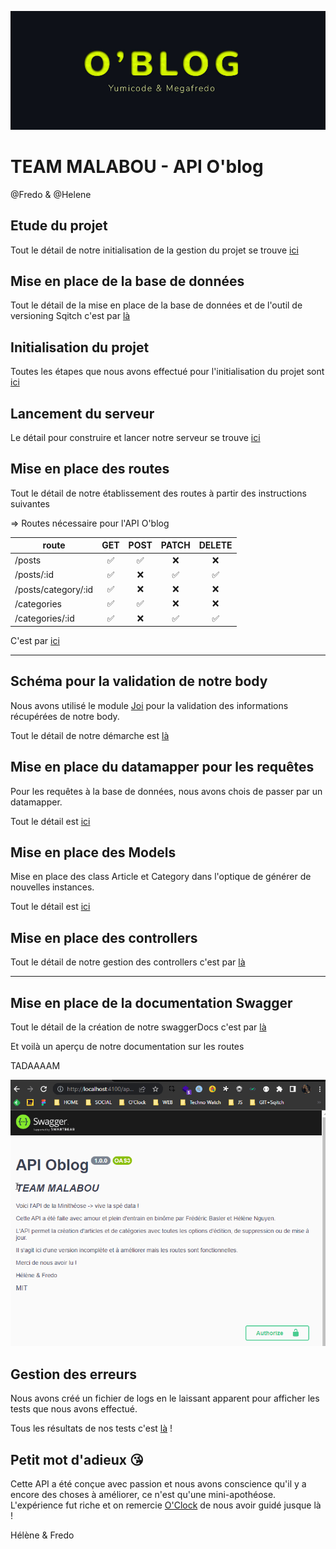 ![title](./__docs__/img/Title.jpg)

# TEAM MALABOU - API O'blog

@Fredo & @Helene

## Etude du projet

Tout le détail de notre initialisation de la gestion du projet se trouve [ici](./__docs__/01_Mise_en_place_API)

## Mise en place de la base de données

Tout le détail de la mise en place de la base de données et de l'outil de versioning Sqitch c'est par [là](./__docs__/02_Base_de_donnees.md)

## Initialisation du projet

Toutes les étapes que nous avons effectué pour l'initialisation du projet sont [ici](./__docs__/03_Initialisation.md)

## Lancement du serveur

Le détail pour construire et lancer notre serveur se trouve [ici](./__docs__/04_Serveur.md)

## Mise en place des routes

Tout le détail de notre établissement des routes à partir des instructions suivantes 

=> Routes nécessaire pour l'API O'blog

| route               |  GET  | POST  | PATCH | DELETE |
| ------------------- | :---: | :---: | :---: | :----: |
| /posts              |   ✅   |   ✅   |   ❌   |   ❌    |
| /posts/:id          |   ✅   |   ❌   |   ✅   |   ✅    |
| /posts/category/:id |   ✅   |   ❌   |   ❌   |   ❌    |
| /categories         |   ✅   |   ✅   |   ❌   |   ❌    |
| /categories/:id     |   ✅   |   ❌   |   ✅   |   ✅    |


C'est par [ici](./__docs__/05_Routes.md)

---

## Schéma pour la validation de notre body

Nous avons utilisé le module [Joi](https://joi.dev/api/?v=17.6.0) pour la validation des informations récupérées de notre body.

Tout le détail de notre démarche est [là](./__docs__/06_Schema.md)

## Mise en place du datamapper pour les requêtes

Pour les requêtes à la base de données, nous avons chois de passer par un datamapper.

Tout le détail est [ici](./__docs__/07_Datamapper.md)

## Mise en place des Models

Mise en place des class Article et Category dans l'optique de générer de nouvelles instances.

Tout le détail est [ici](./__docs__/08_Models.md)

## Mise en place des controllers

Tout le détail de notre gestion des controllers c'est par [là](./__docs__/09_Controllers.md)

---

## Mise en place de la documentation Swagger

Tout le détail de la création de notre swaggerDocs c'est par [là](./__docs__/10_swaggerDocs.md)

Et voilà un aperçu de notre documentation sur les routes

TADAAAAM

![swagger-jsdocs](./__docs__/img/api-oblog.gif)

## Gestion des erreurs

Nous avons créé un fichier de logs en le laissant apparent pour afficher les tests que nous avons effectué.

Tous les résultats de nos tests c'est [là](./__docs__/11_ErrorHandling.md) !

## Petit mot d'adieux &#x1F618;

Cette API a été conçue avec passion et nous avons conscience qu'il y a encore des choses à améliorer, ce n'est qu'une mini-apothéose.
L'expérience fut riche et on remercie [O'Clock](https://oclock.io/) de nous avoir guidé jusque là !

Hélène & Fredo
